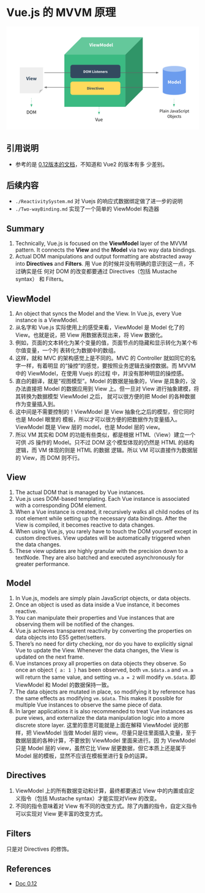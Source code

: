 # Vue.js 的 MVVM 原理
![Vue MVVM](../images/VueMVVM.png)

## 引用说明
* 参考的是 [0.12版本的文档](https://012.vuejs.org/guide/)，不知道和 Vue2 的版本有多
少差别。


## 后续内容
* `./ReactivitySystem.md` 对 Vuejs 的响应式数据绑定做了进一步的说明
* `./Two-wayBinding.md` 实现了一个简单的 ViewModel 构造器

## Summary
1. Technically, Vue.js is focused on the **ViewModel** layer of the MVVM pattern.
It connects the **View** and the **Model** via two way data bindings.
2. Actual DOM manipulations and output formatting are abstracted away into
 **Directives** and **Filters**. 用 Vue 的时候并没有明确的意识到这一点，不过确实是任
 何对 DOM 的改变都要通过 Directives（包括 Mustache syntax） 和 Filters。


## ViewModel
1. An object that syncs the Model and the View. In Vue.js, every Vue instance is
 a ViewModel.
2. 从名字和 Vue.js 实际使用上的感受来看，ViewModel 是 Model 化了的 View。也就是说，把
View 用数据表现出来，将 View 数据化。
3. 例如，页面的文本转化为某个变量的值，页面节点的隐藏和显示转化为某个布尔值变量，一个列
表转化为数据中的数组。
4. 这样，就和 MVC 的架构感觉上是不同的。MVC 的 Controller 就如同它的名字一样，有着明显
的“操控”的感觉，要按照业务逻辑去操控数据。而 MVVM 中的 ViewModel，在使用 Vuejs 的过程
中，并没有那种明显的操控感。
5. 直白的翻译，就是“视图模型”。Model 的数据是抽象的，View 是具象的，没办法直接把 Model
的数据应用到 View 上。但一旦对 View 进行抽象建模，将其转换为数据模型 ViewModel 之后，
就可以很方便的把 Model 的各种数据作为变量插入到。
6. 这中间是不需要控制的！ViewModel 是 View 抽象化之后的模型，但它同时也是 Model 眼里的
模板，所以才可以很方便的把数据作为变量插入。ViewModel 既是 View 层的 model，也是 Model
层的 view。
7. 所以 VM 其实和 DOM 的功能有些类似，都是根据 HTML（View）建立一个可供 JS 操作的
Model。只不过 DOM 这个模型体现的仍然是 HTML 的结构逻辑，而 VM 体现的则是 HTML 的数据
逻辑。所以 VM 可以直接作为数据层的 View，而 DOM 则不行。


## View
1. The actual DOM that is managed by Vue instances.
2. Vue.js uses DOM-based templating. Each Vue instance is associated with a
corresponding DOM element.
3. When a Vue instance is created, it recursively walks all child nodes of its
root element while setting up the necessary data bindings. After the View is
compiled, it becomes reactive to data changes.
4. When using Vue.js, you rarely have to touch the DOM yourself except in custom
 directives. View updates will be automatically triggered when the data changes.
5. These view updates are highly granular with the precision down to a textNode.
They are also batched and executed asynchronously for greater performance.


## Model
1. In Vue.js, models are simply plain JavaScript objects, or data objects.
2. Once an object is used as data inside a Vue instance, it becomes reactive.
3. You can manipulate their properties and Vue instances that are observing them
 will be notified of the changes.
4. Vue.js achieves transparent reactivity by converting the properties on data
objects into ES5 getter/setters.
5. There’s no need for dirty checking, nor do you have to explicitly signal Vue
to update the View. Whenever the data changes, the View is updated on the next
frame.
6. Vue instances proxy all properties on data objects they observe. So once an
object `{ a: 1 }` has been observed, both `vm.$data.a` and `vm.a` will return
the same value, and setting `vm.a = 2` will modify `vm.$data`. 即 ViewModel 和
Model 的数据保持一致。
7. The data objects are mutated in place, so modifying it by reference has the
same effects as modifying `vm.$data`. This makes it possible for multiple Vue
instances to observe the same piece of data.
8. In larger applications it is also recommended to treat Vue instances as pure
views, and externalize the data manipulation logic into a more discrete store
layer. 这里的意思可能就是上面在解释 ViewModel 说的那样，把 ViewModel 当做 Model 层的
view。尽量只是往里面插入变量，至于数据层面的各种计算，不要放到 ViewModel 里面来进行。因
为 ViewModel 只是 Model 层的 view，虽然它比 View 层更数据，但它本质上还是属于 Model
层的模板，显然不应该在模板里进行复杂的运算。


## Directives
1. ViewModel 上的所有数据变动和计算，最终都要通过 View 中的内置或自定义指令（包括
Mustache syntax）才能实现对View 的改变。
2. 不同的指令意味着对 View 有不同的改变方式。除了内置的指令，自定义指令可以实现对 View
更丰富的改变方式。


## Filters
只是对 Directives 的修饰。


## References
* [Doc 0.12](https://012.vuejs.org/guide/#View)
